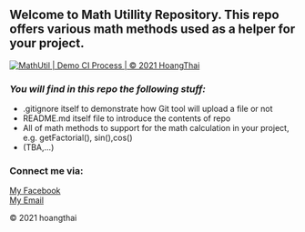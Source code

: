 ## Welcome to Math Utillity Repository. This repo offers various math methods used as a helper for your project.

[![MathUtil | Demo CI Process | © 2021 HoangThai](https://github.com/hoangthai22/math-util/actions/workflows/mathutil-ci.yml/badge.svg)](https://github.com/hoangthai22/math-util/actions/workflows/mathutil-ci.yml)

### _You will find in this repo the following stuff:_
* .gitignore itself to demonstrate how Git tool will upload a file or not
* README.md itself file to introduce the contents of repo
* All of math methods to support for the math calculation in your project, e.g. getFactorial(), sin(),cos()
* (TBA,...)

### Connect me via:
[My Facebook](https://facebook.com/hoangthai)  
[My Email](hoangthai22tv@gmail.com)

© 2021 hoangthai 

